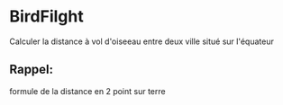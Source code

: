 # BirdFilght
Calculer la distance à vol d'oiseeau entre deux ville situé sur l'équateur

## Rappel:
formule de la distance en 2 point sur terre